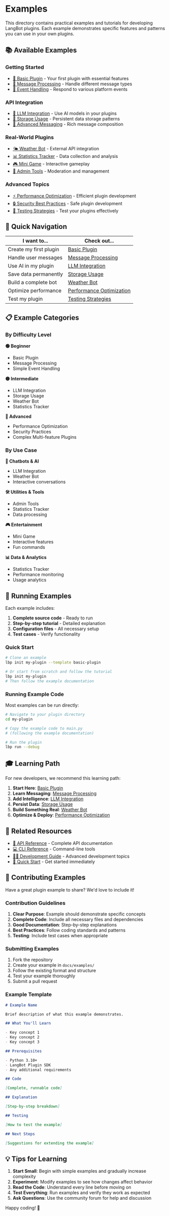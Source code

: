 # Examples

This directory contains practical examples and tutorials for developing LangBot plugins. Each example demonstrates specific features and patterns you can use in your own plugins.

## 📚 Available Examples

### Getting Started
- [🚀 Basic Plugin](basic-plugin.md) - Your first plugin with essential features
- [💬 Message Processing](message-processing.md) - Handle different message types
- [🎯 Event Handling](event-handling.md) - Respond to various platform events

### API Integration
- [🤖 LLM Integration](llm-integration.md) - Use AI models in your plugins
- [💾 Storage Usage](storage-usage.md) - Persistent data storage patterns
- [📨 Advanced Messaging](advanced-messaging.md) - Rich message composition

### Real-World Plugins
- [🌤️ Weather Bot](weather-bot.md) - External API integration
- [📊 Statistics Tracker](statistics-tracker.md) - Data collection and analysis
- [🎮 Mini Game](mini-game.md) - Interactive gameplay
- [🔧 Admin Tools](admin-tools.md) - Moderation and management

### Advanced Topics
- [⚡ Performance Optimization](performance-optimization.md) - Efficient plugin development
- [🔒 Security Best Practices](security-practices.md) - Safe plugin development
- [🧪 Testing Strategies](testing-strategies.md) - Test your plugins effectively

## 🎯 Quick Navigation

| I want to... | Check out... |
|---------------|--------------|
| Create my first plugin | [Basic Plugin](basic-plugin.md) |
| Handle user messages | [Message Processing](message-processing.md) |
| Use AI in my plugin | [LLM Integration](llm-integration.md) |
| Save data permanently | [Storage Usage](storage-usage.md) |
| Build a complete bot | [Weather Bot](weather-bot.md) |
| Optimize performance | [Performance Optimization](performance-optimization.md) |
| Test my plugin | [Testing Strategies](testing-strategies.md) |

## 📋 Example Categories

### By Difficulty Level

**🟢 Beginner**
- Basic Plugin
- Message Processing  
- Simple Event Handling

**🟡 Intermediate**
- LLM Integration
- Storage Usage
- Weather Bot
- Statistics Tracker

**🔴 Advanced**
- Performance Optimization
- Security Practices
- Complex Multi-feature Plugins

### By Use Case

**🤖 Chatbots & AI**
- LLM Integration
- Weather Bot
- Interactive conversations

**🛠️ Utilities & Tools**
- Admin Tools
- Statistics Tracker
- Data processing

**🎮 Entertainment**
- Mini Game
- Interactive features
- Fun commands

**📊 Data & Analytics**
- Statistics Tracker
- Performance monitoring
- Usage analytics

## 🚀 Running Examples

Each example includes:

1. **Complete source code** - Ready to run
2. **Step-by-step tutorial** - Detailed explanation  
3. **Configuration files** - All necessary setup
4. **Test cases** - Verify functionality

### Quick Start

```bash
# Clone an example
lbp init my-plugin --template basic-plugin

# Or start from scratch and follow the tutorial
lbp init my-plugin
# Then follow the example documentation
```

### Running Example Code

Most examples can be run directly:

```bash
# Navigate to your plugin directory
cd my-plugin

# Copy the example code to main.py
# (following the example documentation)

# Run the plugin
lbp run --debug
```

## 🎓 Learning Path

For new developers, we recommend this learning path:

1. **Start Here**: [Basic Plugin](basic-plugin.md)
2. **Learn Messaging**: [Message Processing](message-processing.md)
3. **Add Intelligence**: [LLM Integration](llm-integration.md)
4. **Persist Data**: [Storage Usage](storage-usage.md)
5. **Build Something Real**: [Weather Bot](weather-bot.md)
6. **Optimize & Deploy**: [Performance Optimization](performance-optimization.md)

## 🔗 Related Resources

- [📖 API Reference](../api-reference/) - Complete API documentation
- [💻 CLI Reference](../cli-reference.md) - Command-line tools
- [👩‍💻 Development Guide](../development/) - Advanced development topics
- [🚀 Quick Start](../quick-start.md) - Get started immediately

## 🤝 Contributing Examples

Have a great plugin example to share? We'd love to include it!

### Contribution Guidelines

1. **Clear Purpose**: Example should demonstrate specific concepts
2. **Complete Code**: Include all necessary files and dependencies
3. **Good Documentation**: Step-by-step explanations
4. **Best Practices**: Follow coding standards and patterns
5. **Testing**: Include test cases when appropriate

### Submitting Examples

1. Fork the repository
2. Create your example in `docs/examples/`
3. Follow the existing format and structure
4. Test your example thoroughly
5. Submit a pull request

### Example Template

```markdown
# Example Name

Brief description of what this example demonstrates.

## What You'll Learn

- Key concept 1
- Key concept 2
- Key concept 3

## Prerequisites

- Python 3.10+
- LangBot Plugin SDK
- Any additional requirements

## Code

[Complete, runnable code]

## Explanation

[Step-by-step breakdown]

## Testing

[How to test the example]

## Next Steps

[Suggestions for extending the example]
```

## 💡 Tips for Learning

1. **Start Small**: Begin with simple examples and gradually increase complexity
2. **Experiment**: Modify examples to see how changes affect behavior
3. **Read the Code**: Understand every line before moving on
4. **Test Everything**: Run examples and verify they work as expected
5. **Ask Questions**: Use the community forum for help and discussion

Happy coding! 🎉